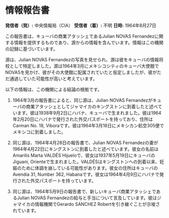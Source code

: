 # 情報報告書

**発信者（発）:** 中央情報局（CIA）
**受信者（着）:** 不明
**日時:** 1964年8月27日

この報告書は、キューバの商業アタッシェであるJulian NOVAS Fernandezに関する情報を提供するものであり、源からの情報を含んでいます。情報はこの機関の記録に基づいています。

源は、Julian NOVAS Fernandezの写真を見せられ、源は彼をキューバの情報将校として特定しました。源は1964年3月にメキシコシティのキューバ大使館でNOVASを見かけ、彼がその大使館に配属されていたと仮定しましたが、彼がただ通過していた可能性が高いと考えています。

以下の情報は、この機関による結論の根拠です。

1. 1964年3月の報告書によると、同じ源は、Julian NOVAS Fernandezがキューバの商業アタッシェとしてジャマイカのキングストンに到着したと述べています。彼は1938年9月2日にハバナ、キューバで生まれました。彼は1964年2月20日にハバナで発行された外交パスポートを持っており、住所はCarman No. 18, Viboraです。彼は1964年3月18日にメキシカン航空305便でメキシコに到着しました。

2. 同じ源は、1964年4月28日の報告書で、Julian NOVAS Fernandezの妻が1964年4月22日にキングストンに到着したと述べています。彼女の名前はAmarilis Marta VALDÉS Hijueloで、彼女は1937年5月19日にキューバのJiguani, Orienteで生まれました。VALDÉSはキングストンへの到着以来、妊娠のために体調を崩している可能性があります。彼女の住所はキューバのAvendia 31, Number 362, Habanaです。彼女は1964年4月9日にハバナで発行された外交パスポートを持っています。

3. 同じ源は、1964年5月9日の報告書で、新しいキューバ商業アタッシェであるJulian NOVAS Fernandezの給与と手当について言及しています。彼はジャマイカの情報機関でGerardo SANCHEZ Robertを引き継ぐことが示唆されています。